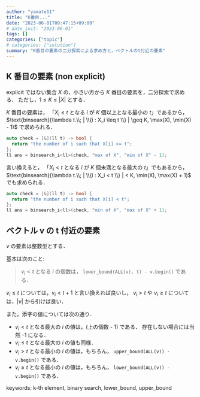 ```yaml
---
author: "yamate11"
title: "K番目..."
date: "2023-06-01T09:47:15+09:00"
# date_init: "2023-06-01"
tags: []
categories: ["topic"]
# categories: ["solution"]
summary: "K番目の要素の二分探索による求め方と，ベクトルのt付近の要素"
---
```


## K 番目の要素 (non explicit)

explicit ではない集合 $X$ の，小さい方から $K$ 番目の要素を，二分探索で求める．
ただし，$1 \leq K \leq |X|$ とする．

$K$ 番目の要素は，
「$X_i \leq t$ となる $i$ が $K$ 個以上となる最小の $t$」であるから，
$\text{binsearch}(\lambda t.\\; | \\{i : X_i \leq t \\} | \geq K,
\max(X), \min(X) - 1)$
で求められる．


```cpp
auto check = [&](ll t) -> bool {
  return "the number of i such that X[i] >= t";
};
ll ans = binsearch_i<ll>(check, "max of X", "min of X" - 1);
```

言い換えると，
「$X_i < t$ となる $i$ が $K$ 個未満となる最大の $t$」でもあるから，
$\text{binsearch}(\lambda t.\\; | \\{i : X_i < t \\} | < K,
\min(X), \max(X) + 1)$ 
でも求められる．

```cpp
auto check = [&](ll t) -> bool {
  return "the number of i such that X[i] < t";
};
ll ans = binsearch_i<ll>(check, "min of X", "max of X" + 1);
```

## ベクトル v の t 付近の要素

$v$ の要素は整数型とする．

基本は次のこと:

> $v_i < t$ となる $i$ の個数は，
> `lower_bound(ALL(v), t) - v.begin()` である．

$v_i \leq t$ については，$v_i < t + 1$ と言い換えれば良いし，
$v_i > t$ や $v_i \geq t$ については，$|v|$ から引けば良い．

また，添字の値については次の通り．

* $v_i < t$ となる最大の $i$ の値は，(上の個数 - 1) である．
存在しない場合には当然 -1 になる．
* $v_i \leq t$ となる最大の $i$ の値も同様．
* $v_i > t$ となる最小の $i$ の値は，もちろん，
  `upper_bound(ALL(v)) - v.begin()` である．
* $v_i \geq t$ となる最小の $i$ の値は，もちろん，
  `lower_bound(ALL(v)) - v.begin()` である．


keywords: k-th element, binary search, lower_bound, upper_bound

